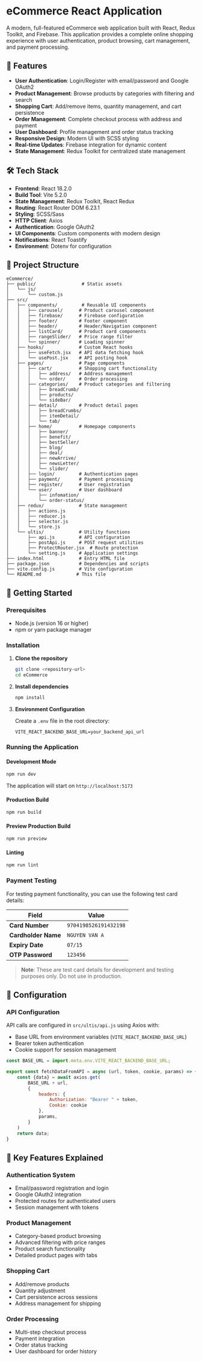 # eCommerce React Application

A modern, full-featured eCommerce web application built with React, Redux Toolkit, and Firebase. This application provides a complete online shopping experience with user authentication, product browsing, cart management, and payment processing.

## 🚀 Features

- **User Authentication**: Login/Register with email/password and Google OAuth2
- **Product Management**: Browse products by categories with filtering and search
- **Shopping Cart**: Add/remove items, quantity management, and cart persistence
- **Order Management**: Complete checkout process with address and payment
- **User Dashboard**: Profile management and order status tracking
- **Responsive Design**: Modern UI with SCSS styling
- **Real-time Updates**: Firebase integration for dynamic content
- **State Management**: Redux Toolkit for centralized state management

## 🛠️ Tech Stack

- **Frontend**: React 18.2.0
- **Build Tool**: Vite 5.2.0
- **State Management**: Redux Toolkit, React Redux
- **Routing**: React Router DOM 6.23.1
- **Styling**: SCSS/Sass
- **HTTP Client**: Axios
- **Authentication**: Google OAuth2
- **UI Components**: Custom components with modern design
- **Notifications**: React Toastify
- **Environment**: Dotenv for configuration

## 📁 Project Structure

```
eCommerce/
├── public/                 # Static assets
│   └── js/
│       └── custom.js
├── src/
│   ├── components/         # Reusable UI components
│   │   ├── carousel/      # Product carousel component
│   │   ├── firebase/      # Firebase configuration
│   │   ├── footer/        # Footer component
│   │   ├── header/        # Header/Navigation component
│   │   ├── listCard/      # Product card components
│   │   ├── rangeSlider/   # Price range filter
│   │   └── spinner/       # Loading spinner
│   ├── hooks/             # Custom React hooks
│   │   ├── useFetch.jsx   # API data fetching hook
│   │   └── usePost.jsx    # API posting hook
│   ├── pages/             # Page components
│   │   ├── cart/          # Shopping cart functionality
│   │   │   ├── address/   # Address management
│   │   │   └── order/     # Order processing
│   │   ├── categories/    # Product categories and filtering
│   │   │   ├── breadCrumb/
│   │   │   ├── products/
│   │   │   └── sideBar/
│   │   ├── detail/        # Product detail pages
│   │   │   ├── breadCrumbs/
│   │   │   ├── itemDetail/
│   │   │   └── tab/
│   │   ├── home/          # Homepage components
│   │   │   ├── banner/
│   │   │   ├── benefit/
│   │   │   ├── bestSeller/
│   │   │   ├── blog/
│   │   │   ├── deal/
│   │   │   ├── newArrive/
│   │   │   ├── newsLetter/
│   │   │   └── slider/
│   │   ├── login/         # Authentication pages
│   │   ├── payment/       # Payment processing
│   │   ├── register/      # User registration
│   │   └── user/          # User dashboard
│   │       ├── infomation/
│   │       └── order-status/
│   ├── redux/             # State management
│   │   ├── actions.js
│   │   ├── reducer.js
│   │   ├── selector.js
│   │   └── store.js
│   └── ultis/             # Utility functions
│       ├── api.js         # API configuration
│       ├── postApi.js     # POST request utilities
│       ├── ProtectRouter.jsx  # Route protection
│       └── setting.js     # Application settings
├── index.html             # Entry HTML file
├── package.json           # Dependencies and scripts
├── vite.config.js         # Vite configuration
└── README.md             # This file
```

## 🚀 Getting Started

### Prerequisites

- Node.js (version 16 or higher)
- npm or yarn package manager

### Installation

1. **Clone the repository**
   ```bash
   git clone <repository-url>
   cd eCommerce
   ```

2. **Install dependencies**
   ```bash
   npm install
   ```

3. **Environment Configuration**
   
   Create a `.env` file in the root directory:
   ```env
   VITE_REACT_BACKEND_BASE_URL=your_backend_api_url
   ```



### Running the Application

#### Development Mode
```bash
npm run dev
```
The application will start on `http://localhost:5173`

#### Production Build
```bash
npm run build
```

#### Preview Production Build
```bash
npm run preview
```

#### Linting
```bash
npm run lint
```

### Payment Testing
For testing payment functionality, you can use the following test card details:

| Field | Value |
|-------|-------|
| **Card Number** | `9704198526191432198` |
| **Cardholder Name** | `NGUYEN VAN A` |
| **Expiry Date** | `07/15` |
| **OTP Password** | `123456` |

> **Note**: These are test card details for development and testing purposes only. Do not use in production.

## 🔧 Configuration

### API Configuration
API calls are configured in `src/ultis/api.js` using Axios with:
- Base URL from environment variables (`VITE_REACT_BACKEND_BASE_URL`)
- Bearer token authentication
- Cookie support for session management

```javascript
const BASE_URL = import.meta.env.VITE_REACT_BACKEND_BASE_URL;

export const fetchDataFromAPI = async (url, token, cookie, params) => {
    const {data} = await axios.get(
        BASE_URL + url,
        {
            headers: {
                Authorization: "Bearer " + token,
                Cookie: cookie
            },
            params,
        }
    )
    return data;
}
```

## 📱 Key Features Explained

### Authentication System
- Email/password registration and login
- Google OAuth2 integration
- Protected routes for authenticated users
- Session management with tokens

### Product Management
- Category-based product browsing
- Advanced filtering with price ranges
- Product search functionality
- Detailed product pages with tabs

### Shopping Cart
- Add/remove products
- Quantity adjustment
- Cart persistence across sessions
- Address management for shipping

### Order Processing
- Multi-step checkout process
- Payment integration
- Order status tracking
- User dashboard for order history
